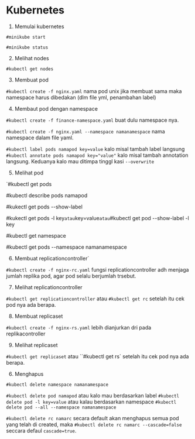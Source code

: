 # Kubernetes
1. Memulai kubernetes

`#minikube start`

`#minikube status`

2. Melihat nodes

`#kubectl get nodes`

3. Membuat pod

`#kubectl create -f nginx.yaml` nama pod unix jika membuat sama maka namespace harus dibedakan (dlm file yml, penambahan label)

4. Membaut pod dengan namespace

`#kubectl create -f finance-namespace.yaml` buat dulu namespace nya.

`#kubectl create -f nginx.yaml --namespace namanamespace` nama namespace dalam file yaml.

`#kubectl label pods namapod key=value` kalo misal tambah label langsung `#kubectl annotate pods namapod key="value"` kalo misal tambah annotation langsung. Keduanya kalo mau ditimpa tinggl kasi `--overwrite`

5. Melihat pod

`#kubectl get pods

#kubectl describe pods namapod

#kukectl get pods --show-label

#kukectl get pods -l key` atau `key=value` atau `#kubectl get pod --show-label -l key

#kubectl get namespace 

#kubectl get pods --namespace namanamespace

6. Membuat replicationcontroller`


`#kubectl create -f nginx-rc.yaml` fungsi replicationcontroller adh menjaga jumlah replika pod, agar pod selalu berjumlah trsebut.

7. Melihat replicationcontroller

`#kubectl get replicationcontroller` atau `#kubectl get rc` setelah itu cek pod nya ada berapa.

8. Membuat replicaset

`#kubectl create -f nginx-rs.yaml` lebih dianjurkan dri pada replikacontroller

9. Melihat replicaset

`#kubectl get replicaset` atau ``#kubectl get rs` setelah itu cek pod nya ada berapa.

6. Menghapus

`#kubectl delete namespace namanamespace`

`#kubectl delete pod namapod` atau kalo mau berdasarkan label `#kubectl delete pod -l key=value` atau kalau berdasarkan namespace `#kubectl delete pod --all --namespace namanamespace`

`#kubectl delete rc namarc` secara default akan menghapus semua pod yang telah di created, maka `#kubectl delete rc namarc --cascade=false` seccara defaul `cascade=true`.

